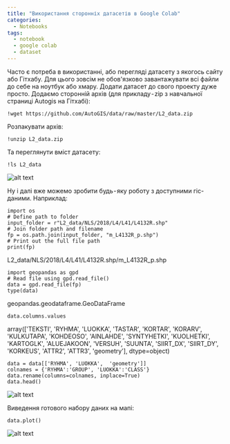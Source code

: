 ```yaml
---
title: "Використання сторонніх датасетів в Google Colab"
categories:
  - Notebooks
tags:
  - notebook
  - google colab
  - dataset
---
```




Часто є потреба в використанні, або перегляді датасету з якогось сайту або Гітхабу. Для цього зовсім не обов'язково завантажувати всі файли до себе на ноутбук або хмару.
Додати датасет до свого проекту дуже просто.
Додаємо сторонній архів (для прикладу - zip з навчальної страниці Autogis на Гітхабі):

    !wget https://github.com/AutoGIS/data/raw/master/L2_data.zip

Розпакувати архів:

    !unzip L2_data.zip

Та переглянути вміст датасету:

    !ls L2_data

![alt text](https://cdn-images-1.medium.com/max/1600/1*QXnDNx2hfC9hGckMYaVGgA.png?raw=true)

Ну і далі вже можемо зробити будь - яку роботу з доступними гіс-даними. Наприклад:

    import os
    # Define path to folder
    input_folder = r"L2_data/NLS/2018/L4/L41/L4132R.shp"
    # Join folder path and filename
    fp = os.path.join(input_folder, "m_L4132R_p.shp")
    # Print out the full file path
    print(fp)

L2_data/NLS/2018/L4/L41/L4132R.shp/m_L4132R_p.shp

    import geopandas as gpd
    # Read file using gpd.read_file()
    data = gpd.read_file(fp)
    type(data)

geopandas.geodataframe.GeoDataFrame

    data.columns.values

array(['TEKSTI', 'RYHMA', 'LUOKKA', 'TASTAR', 'KORTAR', 'KORARV', 'KULKUTAPA', 'KOHDEOSO', 'AINLAHDE', 'SYNTYHETKI', 'KUOLHETKI', 'KARTOGLK', 'ALUEJAKOON', 'VERSUH', 'SUUNTA', 'SIIRT_DX', 'SIIRT_DY', 'KORKEUS', 'ATTR2', 'ATTR3', 'geometry'], dtype=object)

    data = data[['RYHMA', 'LUOKKA',  'geometry']]
    colnames = {'RYHMA':'GROUP', 'LUOKKA':'CLASS'}
    data.rename(columns=colnames, inplace=True)
    data.head()

![alt text](https://cdn-images-1.medium.com/max/1600/1*kegLR1AHCoJGLDJNkO7gOw.png?raw=true)

Виведення готового набору даних на мапі:

    data.plot()

![alt text](https://cdn-images-1.medium.com/max/1600/1*YDtmxmnrkkr37ji9RwD6Qg.png?raw=true)